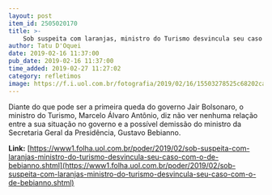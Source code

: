 ```yaml
---
layout: post
item_id: 2505020170
title: >-
    Sob suspeita com laranjas, ministro do Turismo desvincula seu caso com o de Bebianno
author: Tatu D'Oquei
date: 2019-02-16 11:37:00
pub_date: 2019-02-16 11:37:00
time_added: 2019-02-27 11:27:02
category: refletimos
image: https://f.i.uol.com.br/fotografia/2019/02/16/15503278525c68202ca5dd3_1550327852_3x2_xl.jpg
---
```


Diante do que pode ser a primeira queda do governo Jair Bolsonaro, o ministro do Turismo, Marcelo Álvaro Antônio, diz não ver nenhuma relação entre a sua situação no governo e a possível demissão do ministro da Secretaria Geral da Presidência, Gustavo Bebianno.

**Link:** [https://www1.folha.uol.com.br/poder/2019/02/sob-suspeita-com-laranjas-ministro-do-turismo-desvincula-seu-caso-com-o-de-bebianno.shtml](https://www1.folha.uol.com.br/poder/2019/02/sob-suspeita-com-laranjas-ministro-do-turismo-desvincula-seu-caso-com-o-de-bebianno.shtml)

